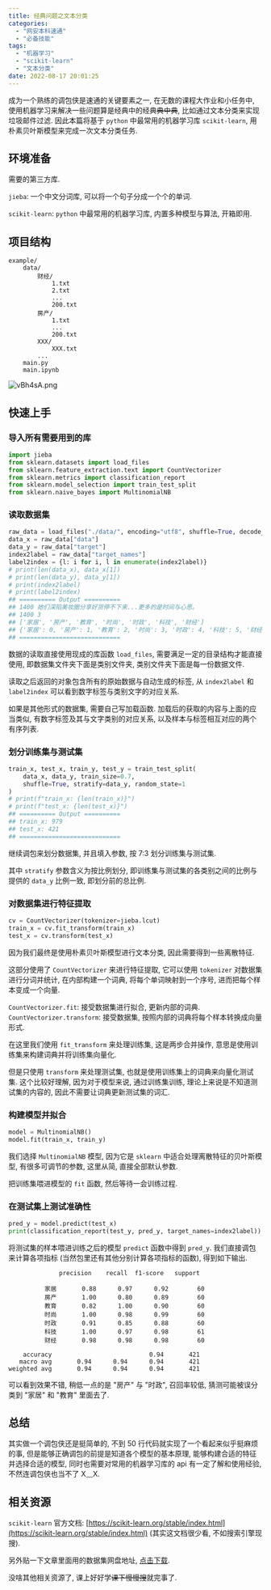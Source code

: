 ```yaml
---
title: 经典问题之文本分类
categories:
  - "网安本科速通"
  - "必备技能"
tags:
  - "机器学习"
  - "scikit-learn"
  - "文本分类"
date: 2022-08-17 20:01:25
---
```


成为一个熟练的调包侠是速通的关键要素之一, 在无数的课程大作业和小任务中, 使用机器学习来解决一些问题算是经典中的经典~~典中典~~, 比如通过文本分类来实现垃圾邮件过滤. 因此本篇将基于 `python` 中最常用的机器学习库 `scikit-learn`, 用朴素贝叶斯模型来完成一次文本分类任务.

<!-- more -->

## 环境准备

需要的第三方库.

`jieba`: 一个中文分词库, 可以将一个句子分成一个个的单词.

`scikit-learn`: `python` 中最常用的机器学习库, 内置多种模型与算法, 开箱即用.

## 项目结构

```plain
example/
    data/
        财经/
            1.txt
            2.txt
            ...
            200.txt
        房产/
            1.txt
            ...
            200.txt
        XXX/
            XXX.txt
        ...
    main.py
    main.ipynb
```

![vBh4sA.png](/static/image/wast-ml/vBh4sA.png)

## 快速上手

### 导入所有需要用到的库

```python
import jieba
from sklearn.datasets import load_files
from sklearn.feature_extraction.text import CountVectorizer
from sklearn.metrics import classification_report
from sklearn.model_selection import train_test_split
from sklearn.naive_bayes import MultinomialNB
```

### 读取数据集

```python
raw_data = load_files("./data/", encoding="utf8", shuffle=True, decode_error="ignore", random_state=1)
data_x = raw_data["data"]
data_y = raw_data["target"]
index2label = raw_data["target_names"]
label2index = {l: i for i, l in enumerate(index2label)}
# print(len(data_x), data_x[1])
# print(len(data_y), data_y[1])
# print(index2label)
# print(label2index)
## ========== Output ==========
## 1400 她们深陷美妆圈分享好货停不下来...更多的是时间与心思。
## 1400 3
## ['家居', '房产', '教育', '时尚', '时政', '科技', '财经']
## {'家居': 0, '房产': 1, '教育': 2, '时尚': 3, '时政': 4, '科技': 5, '财经': 6}
## ============================
```

数据的读取直接使用现成的库函数 `load_files`, 需要满足一定的目录结构才能直接使用, 即数据集文件夹下面是类别文件夹, 类别文件夹下面是每一份数据文件.

读取之后返回的对象包含所有的原始数据与自动生成的标签, 从 `index2label` 和 `label2index` 可以看到数字标签与类别文字的对应关系.

如果是其他形式的数据集, 需要自己写加载函数. 加载后的获取的内容与上面的应当类似, 有数字标签及其与文字类别的对应关系, 以及样本与标签相互对应的两个有序列表.

### 划分训练集与测试集

```python
train_x, test_x, train_y, test_y = train_test_split(
    data_x, data_y, train_size=0.7,
    shuffle=True, stratify=data_y, random_state=1
)
# print(f"train_x: {len(train_x)}")
# print(f"test_x: {len(test_x)}")
## ========== Output ==========
## train_x: 979
## test_x: 421
## ============================
```

继续调包来划分数据集, 并且填入参数, 按 7:3 划分训练集与测试集.

其中 `stratify` 参数含义为按比例划分, 即训练集与测试集的各类别之间的比例与提供的 `data_y` 比例一致, 即划分前的总比例.

### 对数据集进行特征提取

```python
cv = CountVectorizer(tokenizer=jieba.lcut)
train_x = cv.fit_transform(train_x)
test_x = cv.transform(test_x)
```

因为我们最终是使用朴素贝叶斯模型进行文本分类, 因此需要得到一些离散特征.

这部分使用了 `CountVectorizer` 来进行特征提取, 它可以使用 `tokenizer` 对数据集进行分词并统计, 在内部构建一个词典, 将每个单词映射到一个序号, 进而把每个样本变成一个向量.

`CountVectorizer.fit`: 接受数据集进行拟合, 更新内部的词典.
`CountVectorizer.transform`: 接受数据集, 按照内部的词典将每个样本转换成向量形式.

在这里我们使用 `fit_transform` 来处理训练集, 这是两步合并操作, 意思是使用训练集来构建词典并将训练集向量化.

但是只使用 `transform` 来处理测试集, 也就是使用训练集上的词典来向量化测试集. 这个比较好理解, 因为对于模型来说, 通过训练集训练, 理论上来说是不知道测试集的内容的, 因此不需要让词典更新测试集的词汇.

### 构建模型并拟合

```python
model = MultinomialNB()
model.fit(train_x, train_y)
```

我们选择 `MultinomialNB` 模型, 因为它是 `sklearn` 中适合处理离散特征的贝叶斯模型, 有很多可调节的参数, 这里从简, 直接全部默认参数.

把训练集喂进模型的 `fit` 函数, 然后等待一会训练过程.

### 在测试集上测试准确性

```python
pred_y = model.predict(test_x)
print(classification_report(test_y, pred_y, target_names=index2label))
```

将测试集的样本喂进训练之后的模型 `predict` 函数中得到 `pred_y`. 我们直接调包来计算各项指标 (当然包里还有其他分别计算各项指标的函数), 得到如下输出.

```plain
              precision    recall  f1-score   support

          家居       0.88      0.97      0.92        60
          房产       1.00      0.80      0.89        60
          教育       0.82      1.00      0.90        60
          时尚       1.00      0.98      0.99        60
          时政       0.91      0.85      0.88        60
          科技       1.00      0.97      0.98        61
          财经       0.98      0.98      0.98        60

    accuracy                           0.94       421
   macro avg       0.94      0.94      0.94       421
weighted avg       0.94      0.94      0.94       421
```

可以看到效果不错, 稍低一点的是 "房产" 与 "时政", 召回率较低, 猜测可能被误分类到 "家居" 和 "教育" 里面去了.

## 总结

其实做一个调包侠还是挺简单的, 不到 50 行代码就实现了一个看起来似乎挺麻烦的事, 但是能够正确调包的前提是知道各个模型的基本原理, 能够构建合适的特征并选择合适的模型, 同时也需要对常用的机器学习库的 api 有一定了解和使用经验, 不然连调包侠也当不了 X﹏X.

## 相关资源

`scikit-learn` 官方文档: [https://scikit-learn.org/stable/index.html](https://scikit-learn.org/stable/index.html) (其实这文档很少看, 不如搜索引擎现搜).

另外贴一下文章里面用的数据集网盘地址, [点击下载](https://ww-rm.lanzout.com/iTvKz09pcq8b).

没啥其他相关资源了, 课上好好学~~课下慢慢搜~~就完事了.
